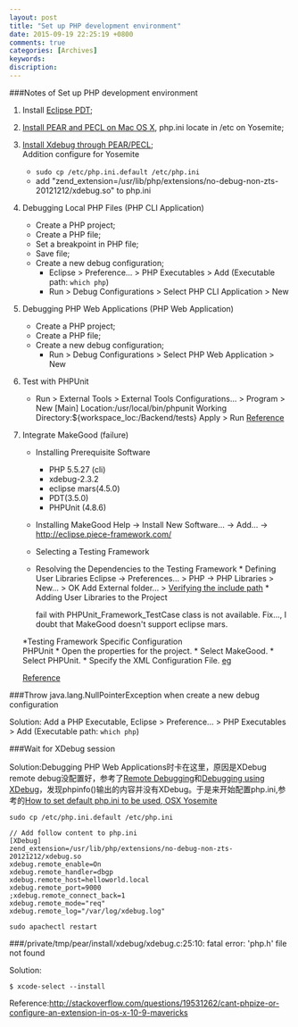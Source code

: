 ```yaml
---
layout: post
title: "Set up PHP development environment"
date: 2015-09-19 22:25:19 +0800
comments: true
categories: [Archives]
keywords: 
discription: 
---
```


###Notes of Set up PHP development environment

1. Install [Eclipse PDT](https://eclipse.org/pdt/#download);  
2. [Install PEAR and PECL on Mac OS X](http://jason.pureconcepts.net/2012/10/install-pear-pecl-mac-os-x/), php.ini locate in /etc on Yosemite;  
3. [Install Xdebug through PEAR/PECL](http://www.xdebug.org/docs/install);  
	Addition configure for Yosemite   
	* `sudo cp /etc/php.ini.default /etc/php.ini`  
	* add "zend_extension=/usr/lib/php/extensions/no-debug-non-zts-20121212/xdebug.so" to php.ini
	
4. Debugging Local PHP Files (PHP CLI Application)

	* Create a PHP project;
	* Create a PHP file;
	* Set a breakpoint in PHP file;
	* Save file;
	* Create a new debug configuration;
		* Eclipse > Preference... > PHP Executables > Add (Executable path: `which php`)
		* Run > Debug Configurations > Select PHP CLI Application > New   
		
5. Debugging PHP Web Applications (PHP Web Application)
	* Create a PHP project;
	* Create a PHP file;
	* Create a new debug configuration;
		* Run > Debug Configurations > Select PHP Web Application > New 
	
6. Test with PHPUnit
	* Run > External Tools > External Tools Configurations... > Program > New
	[Main]
	Location:/usr/local/bin/phpunit
	Working Directory:${workspace_loc:/Backend/tests}
	Apply > Run
	[Reference](http://stackoverflow.com/questions/966673/eclipse-pdt-phpunit)

7. Integrate MakeGood (failure)
	* Installing Prerequisite Software
		* PHP 5.5.27 (cli)
		* xdebug-2.3.2
		* eclipse mars(4.5.0)
		* PDT(3.5.0)
		* PHPUnit (4.8.6)
	* Installing MakeGood
		Help -> Install New Software... -> Add... -> http://eclipse.piece-framework.com/
		
	* Selecting a Testing Framework  
		
	* Resolving the Dependencies to the Testing Framework 
			* Defining User Libraries 
				Eclipse -> Preferences... > PHP -> PHP Libraries > New... > OK
				Add External folder... > [Verifying the include path](http://pear.php.net/manual/en/installation.checking.php)
			* Adding User Libraries to the Project
		 
		 fail with PHPUnit_Framework_TestCase class is not available. Fix..., I doubt that MakeGood doesn't support eclipse mars.
	
	*Testing Framework Specific Configuration  
		PHPUnit
		* Open the properties for the project.
		* Select MakeGood.
		* Select PHPUnit.
		* Specify the XML Configuration File. [eg](http://beagile.biz/a-simple-phpunit-xml-configuration-example/)
	
	[Reference](http://piece-framework.com/projects/makegood/wiki/MakeGood_User_Guide_1_7_0)
	
###Throw java.lang.NullPointerException when create a new debug configuration

Solution: Add a PHP Executable, Eclipse > Preference... > PHP Executables > Add (Executable path: `which php`)

###Wait for XDebug session

Solution:Debugging PHP Web Applications时卡在这里，原因是XDebug remote debug没配置好，参考了[Remote Debugging](http://www.xdebug.org/docs/remote)和[Debugging using XDebug](https://wiki.eclipse.org/Debugging_using_XDebug)，发现phpinfo()输出的内容并没有XDebug。于是来开始配置php.ini,参考的[How to set default php.ini to be used, OSX Yosemite](http://stackoverflow.com/questions/27861720/how-to-set-default-php-ini-to-be-used-osx-yosemite)  

```
sudo cp /etc/php.ini.default /etc/php.ini

// Add follow content to php.ini
[XDebug]
zend_extension=/usr/lib/php/extensions/no-debug-non-zts-20121212/xdebug.so
xdebug.remote_enable=On
xdebug.remote_handler=dbgp
xdebug.remote_host=helloworld.local
xdebug.remote_port=9000
;xdebug.remote_connect_back=1
xdebug.remote_mode="req"
xdebug.remote_log="/var/log/xdebug.log"

sudo apachectl restart
```
###/private/tmp/pear/install/xdebug/xdebug.c:25:10: fatal error: 'php.h' file not found

Solution:

```
$ xcode-select --install
```
Reference:http://stackoverflow.com/questions/19531262/cant-phpize-or-configure-an-extension-in-os-x-10-9-mavericks


